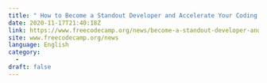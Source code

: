 ```yaml
---
title: " How to Become a Standout Developer and Accelerate Your Coding Skills "
date: 2020-11-17T21:40:18Z
link: https://www.freecodecamp.org/news/become-a-standout-developer-and-accelerate-your-coding-skills/?utm_medium=RSS&utm_source=news.12bit.vn
site: www.freecodecamp.org/news
language: English
category:
  -   
draft: false
---
```

